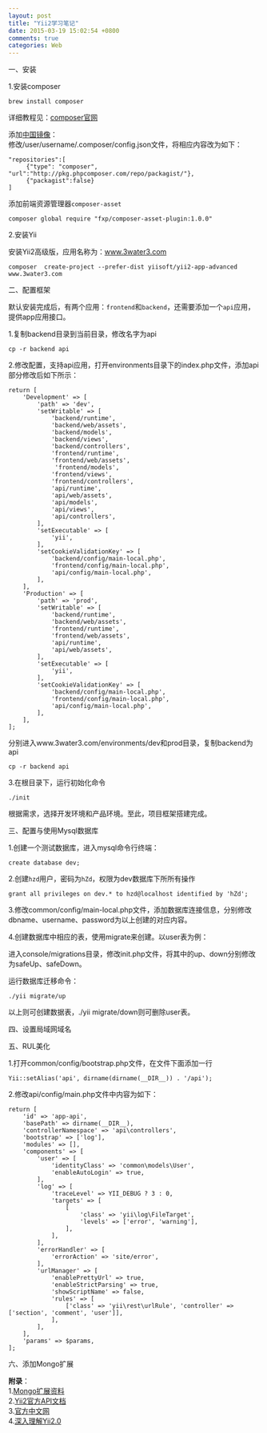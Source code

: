 ```yaml
---
layout: post
title: "Yii2学习笔记"
date: 2015-03-19 15:02:54 +0800
comments: true
categories: Web
---
```


一、安装

1.安装composer

	brew install composer
	
详细教程见：[composer官网](http://www.phpcomposer.com)

添加[中国镜像](http://pkg.phpcomposer.com)：  
修改/user/username/.composer/config.json文件，将相应内容改为如下：

	"repositories":[
	     {"type": "composer", "url":"http://pkg.phpcomposer.com/repo/packagist/"},
	     {"packagist":false}
	]
	
添加前端资源管理器`composer-asset`

	composer global require "fxp/composer-asset-plugin:1.0.0"

2.安装Yii

安装Yii2高级版，应用名称为：www.3water3.com

	composer  create-project --prefer-dist yiisoft/yii2-app-advanced www.3water3.com
	
二、配置框架

默认安装完成后，有两个应用：`frontend`和`backend`，还需要添加一个`api`应用，提供app应用接口。

1.复制backend目录到当前目录，修改名字为api
	
	cp -r backend api
	
2.修改配置，支持api应用，打开environments目录下的index.php文件，添加api部分修改后如下所示：

	return [
	    'Development' => [
	        'path' => 'dev',
	        'setWritable' => [
	            'backend/runtime',
	            'backend/web/assets',
	            'backend/models',
	            'backend/views',
	            'backend/controllers',
	            'frontend/runtime',
	            'frontend/web/assets',
		         'frontend/models',
	            'frontend/views',
	            'frontend/controllers',
	            'api/runtime',
	            'api/web/assets',
	            'api/models',
	            'api/views',
	            'api/controllers',
	        ],
	        'setExecutable' => [
	            'yii',
	        ],
	        'setCookieValidationKey' => [
	            'backend/config/main-local.php',
	            'frontend/config/main-local.php',
	            'api/config/main-local.php',
	        ],
	    ],
	    'Production' => [
	        'path' => 'prod',
	        'setWritable' => [
	            'backend/runtime',
	            'backend/web/assets',
	            'frontend/runtime',
	            'frontend/web/assets',
	            'api/runtime',
	            'api/web/assets',
	        ],
	        'setExecutable' => [
	            'yii',
	        ],
	        'setCookieValidationKey' => [
	            'backend/config/main-local.php',
	            'frontend/config/main-local.php',
	            'api/config/main-local.php',
	        ],
	    ],
	];

分别进入www.3water3.com/environments/dev和prod目录，复制backend为api

	cp -r backend api
	
3.在根目录下，运行初始化命令

	./init

根据需求，选择开发环境和产品环境。至此，项目框架搭建完成。

三、配置与使用Mysql数据库

1.创建一个测试数据库，进入mysql命令行终端：

	create database dev;
	
2.创建`hzd`用户，密码为`hZd`，权限为dev数据库下所所有操作

	grant all privileges on dev.* to hzd@localhost identified by 'hZd';

3.修改common/config/main-local.php文件，添加数据库连接信息，分别修改dbname、username、password为以上创建的对应内容。

4.创建数据库中相应的表，使用migrate来创建。以user表为例：

进入console/migrations目录，修改init.php文件，将其中的up、down分别修改为safeUp、safeDown。

运行数据库迁移命令：

	./yii migrate/up
	
以上则可创建数据表，./yii migrate/down则可删除user表。

四、设置局域网域名

五、RUL美化

1.打开common/config/bootstrap.php文件，在文件下面添加一行

	Yii::setAlias('api', dirname(dirname(__DIR__)) . '/api');
	
2.修改api/config/main.php文件中内容为如下：

	return [
	    'id' => 'app-api',
	    'basePath' => dirname(__DIR__),
	    'controllerNamespace' => 'api\controllers',
	    'bootstrap' => ['log'],
	    'modules' => [],
	    'components' => [
	        'user' => [
	            'identityClass' => 'common\models\User',
	            'enableAutoLogin' => true,
	        ],
	        'log' => [
	            'traceLevel' => YII_DEBUG ? 3 : 0,
	            'targets' => [
	                [
	                    'class' => 'yii\log\FileTarget',
	                    'levels' => ['error', 'warning'],
	                ],
	            ],
	        ],
	        'errorHandler' => [
	            'errorAction' => 'site/error',
	        ],
	        'urlManager' => [
	            'enablePrettyUrl' => true,
	            'enableStrictParsing' => true,
	            'showScriptName' => false,
	            'rules' => [
	                ['class' => 'yii\rest\urlRule', 'controller' => ['section', 'comment', 'user']],
	            ],
	        ],
	    ],
	    'params' => $params,
	];



六、添加Mongo扩展
	
**附录**：  
1.[Mongo扩展资料](http://www.yiiframework.com/doc-2.0/ext-mongodb-index.html)  
2.[Yii2官方API文档](http://www.yiiframework.com/doc-2.0/index.html)  
3.[官方中文网](http://www.yiichina.com)  
4.[深入理解Yii2.0](http://www.digpage.com)
